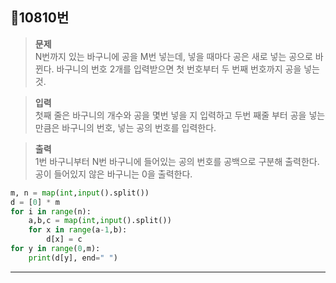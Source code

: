 ##  🏀10810번

> **문제**<br>
N번까지 있는 바구니에 공을 M번 넣는데, 넣을 때마다 공은 새로 넣는 공으로 바뀐다.
바구니의 번호 2개를 입력받으면 첫 번호부터 두 번째 번호까지 공을 넣는 것.

> **입력**<br>
첫째 줄은 바구니의 개수와 공을 몇번 넣을 지 입력하고 두번 째줄 부터 공을 넣는 만큼은 바구니의 번호, 넣는 공의 번호를 입력한다.

> **출력**<br>
1번 바구니부터 N번 바구니에 들어있는 공의 번호를 공백으로 구분해 출력한다. 공이 들어있지 않은 바구니는 0을 출력한다.

```python
m, n = map(int,input().split())
d = [0] * m
for i in range(n):
    a,b,c = map(int,input().split())
    for x in range(a-1,b):
        d[x] = c
for y in range(0,m):
    print(d[y], end=" ")
```

---